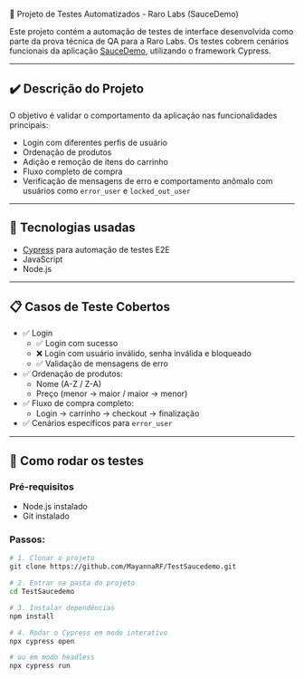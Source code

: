  🧪 Projeto de Testes Automatizados - Raro Labs (SauceDemo)

Este projeto contém a automação de testes de interface desenvolvida como parte da prova técnica de QA para a Raro Labs. Os testes cobrem cenários funcionais da aplicação [SauceDemo](https://www.saucedemo.com/), utilizando o framework Cypress.

---

## ✔️ Descrição do Projeto

O objetivo é validar o comportamento da aplicação nas funcionalidades principais:
- Login com diferentes perfis de usuário
- Ordenação de produtos
- Adição e remoção de itens do carrinho
- Fluxo completo de compra
- Verificação de mensagens de erro e comportamento anômalo com usuários como `error_user` e `locked_out_user`

---

## 🧪 Tecnologias usadas

- [Cypress](https://www.cypress.io/) para automação de testes E2E
- JavaScript
- Node.js

---

## 📋 Casos de Teste Cobertos

- ✅ Login
  - ✅ Login com sucesso
  - ❌ Login com usuário inválido, senha inválida e bloqueado
  - ✅ Validação de mensagens de erro
- ✅ Ordenação de produtos:
  - Nome (A-Z / Z-A)
  - Preço (menor → maior / maior → menor)
- ✅ Fluxo de compra completo:
  - Login → carrinho → checkout → finalização
- ✅ Cenários específicos para `error_user`

---

## 🔧 Como rodar os testes

### Pré-requisitos
- Node.js instalado
- Git instalado

### Passos:

```bash
# 1. Clonar o projeto
git clone https://github.com/MayannaRF/TestSaucedemo.git

# 2. Entrar na pasta do projeto
cd TestSaucedemo

# 3. Instalar dependências
npm install

# 4. Rodar o Cypress em modo interativo
npx cypress open

# ou em modo headless
npx cypress run
